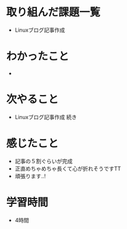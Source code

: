 # 取り組んだ課題一覧
- Linuxブログ記事作成

# わかったこと
- 

# 次やること
- Linuxブログ記事作成 続き

# 感じたこと
- 記事の５割ぐらいが完成
- 正直めちゃめちゃ長くて心が折れそうですTT
- 頑張ります..!

# 学習時間
- 4時間

